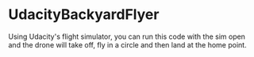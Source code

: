 # UdacityBackyardFlyer
Using Udacity's flight simulator, you can run this code with the sim open and the drone will take off, fly in a circle and then land at the home point.
